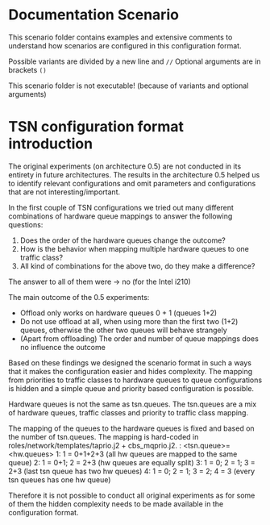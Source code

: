# Documentation Scenario

This scenario folder contains examples and extensive comments to understand how scenarios are configured in this configuration format.

Possible variants are divided by a new line and `//`
Optional arguments are in brackets `()`

This scenario folder is not executable!
(because of variants and optional arguments)

# TSN configuration format introduction

The original experiments (on architecture 0.5) are not conducted in its entirety in future architectures.
The results in the architecture 0.5 helped us to identify relevant configurations and
omit parameters and configurations that are not interesting/important.

In the first couple of TSN configurations we tried out many different combinations of hardware
queue mappings to answer the following questions:
1. Does the order of the hardware queues change the outcome?
2. How is the behavior when mapping multiple hardware queues to one traffic class?
3. All kind of combinations for the above two, do they make a difference?

The answer to all of them were -> no (for the Intel i210)

The main outcome of the 0.5 experiments:
- Offload only works on hardware queues 0 + 1 (queues 1+2)
- Do not use offload at all, when using more than the first two (1+2) queues, otherwise the other two queues will behave strangely
- (Apart from offloading) The order and number of queue mappings does no influence the outcome

Based on these findings we designed the scenario format in such a ways that it
makes the configuration easier and hides complexity. The mapping from priorities to traffic
classes to hardware queues to queue configurations is hidden and a simple queue
and priority based configuration is possible.

Hardware queues is not the same as tsn.queues. The tsn.queues are a mix of hardware queues,
traffic classes and priority to traffic class mapping.

The mapping of the queues to the hardware queues is fixed and based on the number
of tsn.queues. The mapping is hard-coded in roles/network/templates/taprio.j2 + cbs_mqprio.j2.
<num tsn_queues>: <tsn.queue>=<hw.queues>
1:  1 = 0+1+2+3                 (all hw queues are mapped to the same queue)
2:  1 = 0+1; 2 = 2+3            (hw queues are equally split)
3:  1 = 0; 2 = 1; 3 = 2+3       (last tsn queue has two hw queues)
4:  1 = 0; 2 = 1; 3 = 2; 4 = 3  (every tsn queues has one hw queue)

Therefore it is not possible to conduct all original experiments as for some of them
the hidden complexity needs to be made available in the configuration format.
